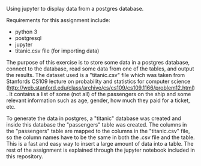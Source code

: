 Using jupyter to display data from a postgres database. 

Requirements for this assignment include:
- python 3 
- postgresql 
- jupyter 
- titanic.csv file (for importing data)

The purpose of this exercise is to store some data in a postgres database, connect to the database, read some data from one of the tables, and output the results. The dataset used is a "titanic.csv" file which was taken from Stanfords CS109 lecture on probability and statistics for computer science (http://web.stanford.edu/class/archive/cs/cs109/cs109.1166/problem12.html). It contains a list of some (not all) of the passengers on the ship and some relevant information such as age, gender, how much they paid for a ticket, etc. 

To generate the data in postgres, a "titanic" database was created and inside this database the "passengers" table was created. The columns in the "passengers" table are mapped to the columns in the "titanic.csv" file, so the column names have to be the same in both the .csv file and the table. This is a fast and easy way to insert a large amount of data into a table. The rest of the assignment is explained through the jupyter notebook included in this repository.
